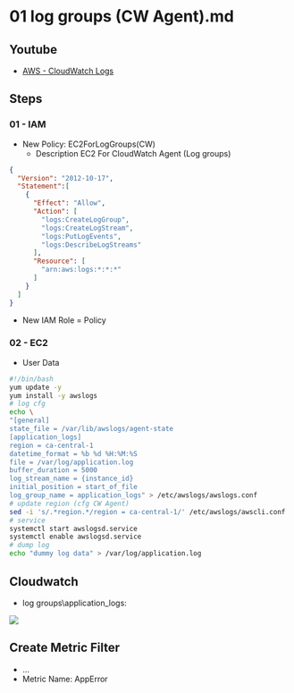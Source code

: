 # 01 log groups (CW Agent).md

## Youtube
* [AWS - CloudWatch Logs](https://www.youtube.com/watch?v=F4IE69V-iuw)

## Steps
### 01 - IAM 
* New Policy: EC2ForLogGroups(CW)
  * Description EC2 For CloudWatch Agent (Log groups)
````json
{
  "Version": "2012-10-17",
  "Statement":[
    {
      "Effect": "Allow",
      "Action": [
        "logs:CreateLogGroup",
        "logs:CreateLogStream",
        "logs:PutLogEvents",
        "logs:DescribeLogStreams"
      ],
      "Resource": [
        "arn:aws:logs:*:*:*"
      ]
    }
  ]
}
````

* New IAM Role = Policy

### 02 - EC2
* User Data
````bash
#!/bin/bash
yum update -y
yum install -y awslogs
# log cfg
echo \
"[general]
state_file = /var/lib/awslogs/agent-state
[application_logs]
region = ca-central-1
datetime_format = %b %d %H:%M:%S
file = /var/log/application.log
buffer_duration = 5000
log_stream_name = {instance_id}
initial_position = start_of_file
log_group_name = application_logs" > /etc/awslogs/awslogs.conf
# update region (cfg CW Agent)
sed -i 's/.*region.*/region = ca-central-1/' /etc/awslogs/awscli.conf
# service
systemctl start awslogsd.service
systemctl enable awslogsd.service
# dump log
echo "dummy log data" > /var/log/application.log
````

## Cloudwatch
* log groups\application_logs:

[<img src="https://i.imgur.com/fGnE9v8.png">](https://i.imgur.com/fGnE9v8.png)

## Create Metric Filter
* ...
* Metric Name: AppError
